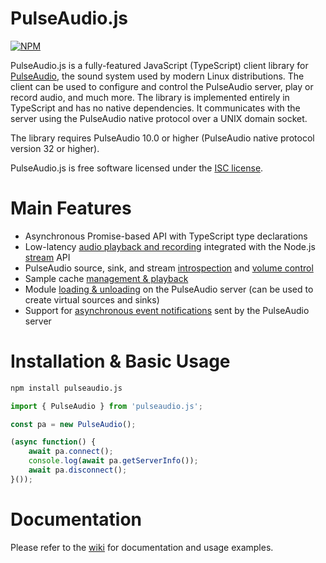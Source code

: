 # PulseAudio.js
[![NPM](https://img.shields.io/npm/v/pulseaudio.js.svg?logo=npm&logoColor=fff&label=NPM+package&color=limegreen)](https://www.npmjs.com/package/pulseaudio.js)

PulseAudio.js is a fully-featured JavaScript (TypeScript) client library for [PulseAudio](https://www.freedesktop.org/wiki/Software/PulseAudio), the sound system used by modern Linux distributions. The client can be used to configure and control the PulseAudio server, play or record audio, and much more. The library is implemented entirely in TypeScript and has no native dependencies. It communicates with the server using the PulseAudio native protocol over a UNIX domain socket. 

The library requires PulseAudio 10.0 or higher (PulseAudio native protocol version 32 or higher).

PulseAudio.js is free software licensed under the [ISC license](LICENSE).

# Main Features

- Asynchronous Promise-based API with TypeScript type declarations
- Low-latency [audio playback and recording](https://github.com/janakj/pulseaudio.js/wiki/Recording-&-Playback) integrated with the Node.js [stream](https://nodejs.org/api/stream.html) API
- PulseAudio source, sink, and stream [introspection](https://github.com/janakj/pulseaudio.js/wiki/Server-Info) and [volume control](https://github.com/janakj/pulseaudio.js/wiki/Volume-Control)
- Sample cache [management & playback](https://github.com/janakj/pulseaudio.js/wiki/Sample-Cache)
- Module [loading & unloading](https://github.com/janakj/pulseaudio.js/wiki/Loading-Modules) on the PulseAudio server (can be used to create virtual sources and sinks)
- Support for [asynchronous event notifications](https://github.com/janakj/pulseaudio.js/wiki/Event-Notification) sent by the PulseAudio server

# Installation & Basic Usage

```bash
npm install pulseaudio.js
```
```javascript
import { PulseAudio } from 'pulseaudio.js';

const pa = new PulseAudio();

(async function() {
    await pa.connect();
    console.log(await pa.getServerInfo());
    await pa.disconnect();
}());
```

# Documentation

Please refer to the [wiki](https://github.com/janakj/pulseaudio.js/wiki) for documentation and usage examples.
